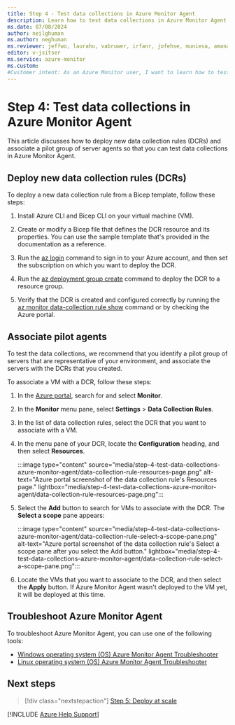 ```yaml
---
title: Step 4 - Test data collections in Azure Monitor Agent
description: Learn how to test data collections in Azure Monitor Agent as part of the process of migrating from the legacy Log Analytics agent.
ms.date: 07/08/2024
author: neilghuman
ms.author: neghuman
ms.reviewer: jeffwo, laurahu, vabruwer, irfanr, jofehse, muniesa, amanan, v-leedennis
editor: v-jsitser
ms.service: azure-monitor
ms.custom: 
#Customer intent: As an Azure Monitor user, I want to learn how to test data collections in Azure Monitor Agent so that I can migrate from the legacy Log Analytics agent.
---
```

# Step 4: Test data collections in Azure Monitor Agent

This article discusses how to deploy new data collection rules (DCRs) and associate a pilot group of server agents so that you can test data collections in Azure Monitor Agent.

## Deploy new data collection rules (DCRs)

To deploy a new data collection rule from a Bicep template, follow these steps:

1. Install Azure CLI and Bicep CLI on your virtual machine (VM).

1. Create or modify a Bicep file that defines the DCR resource and its properties. You can use the sample template that's provided in the documentation as a reference.

1. Run the [az login](/cli/azure/reference-index#az-login) command to sign in to your Azure account, and then set the subscription on which you want to deploy the DCR.

1. Run the [az deployment group create](/cli/azure/deployment/group#az-deployment-group-create) command to deploy the DCR to a resource group.

1. Verify that the DCR is created and configured correctly by running the [az monitor data-collection rule show](/cli/azure/monitor/data-collection/rule#az-monitor-data-collection-rule-show) command or by checking the Azure portal.

## Associate pilot agents

To test the data collections, we recommend that you identify a pilot group of servers that are representative of your environment, and associate the servers with the DCRs that you created.

To associate a VM with a DCR, follow these steps:

1. In the [Azure portal](https://portal.azure.com), search for and select **Monitor**.
1. In the **Monitor** menu pane, select **Settings** > **Data Collection Rules**.
1. In the list of data collection rules, select the DCR that you want to associate with a VM.
1. In the menu pane of your DCR, locate the **Configuration** heading, and then select **Resources**.

   :::image type="content" source="media/step-4-test-data-collections-azure-monitor-agent/data-collection-rule-resources-page.png" alt-text="Azure portal screenshot of the data collection rule's Resources page." lightbox="media/step-4-test-data-collections-azure-monitor-agent/data-collection-rule-resources-page.png":::

1. Select the **Add** button to search for VMs to associate with the DCR. The **Select a scope** pane appears:

   :::image type="content" source="media/step-4-test-data-collections-azure-monitor-agent/data-collection-rule-select-a-scope-pane.png" alt-text="Azure portal screenshot of the data collection rule's Select a scope pane after you select the Add button." lightbox="media/step-4-test-data-collections-azure-monitor-agent/data-collection-rule-select-a-scope-pane.png":::

1. Locate the VMs that you want to associate to the DCR, and then select the **Apply** button. If Azure Monitor Agent wasn't deployed to the VM yet, it will be deployed at this time.

## Troubleshoot Azure Monitor Agent

To troubleshoot Azure Monitor Agent, you can use one of the following tools:

- [Windows operating system (OS) Azure Monitor Agent Troubleshooter](/azure/azure-monitor/agents/troubleshooter-ama-windows)
- [Linux operating system (OS) Azure Monitor Agent Troubleshooter](/azure/azure-monitor/agents/troubleshooter-ama-linux)

## Next steps

> [!div class="nextstepaction"]
> [Step 5: Deploy at scale](step-5-deploy-at-scale.md)

[!INCLUDE [Azure Help Support](../../../../includes/azure-help-support.md)]
